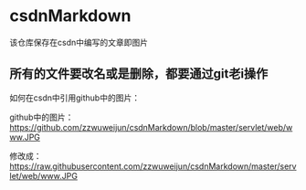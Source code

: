# csdnMarkdown
该仓库保存在csdn中编写的文章即图片



## 所有的文件要改名或是删除，都要通过git老i操作



如何在csdn中引用github中的图片：

github中的图片：https://github.com/zzwuweijun/csdnMarkdown/blob/master/servlet/web/www.JPG

修改成：https://raw.githubusercontent.com/zzwuweijun/csdnMarkdown/master/servlet/web/www.JPG

 

